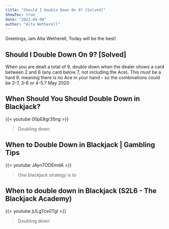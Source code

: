 ```yaml
---
title: "Should I Double Down On 9? [Solved]"
ShowToc: true 
date: "2022-04-08"
author: "Alta Wetherell" 
---
```


Greetings, iam Alta Wetherell, Today will be the best!
## Should I Double Down On 9? [Solved]
When you are dealt a total of 9, double down when the dealer shows a card between 2 and 6 (any card below 7, not including the Ace). This must be a hard 9; meaning there is no Ace in your hand – so the combinations could be 2-7, 3-6 or 4-5.7 May 2020

## When Should You Should Double Down in Blackjack?
{{< youtube 00pE8gr35ng >}}
>Doubling down

## When to Double Down in Blackjack | Gambling Tips
{{< youtube JAyn7ODEmdA >}}
>One blackjack strategy is to 

## When to double down in Blackjack (S2L6 - The Blackjack Academy)
{{< youtube jULgTce0TgI >}}
>Doubling down

